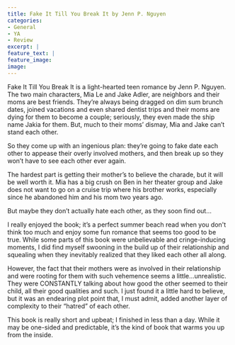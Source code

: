 ```yaml
---
title: Fake It Till You Break It by Jenn P. Nguyen
categories: 
- General
- YA
- Review
excerpt: |
feature_text: |
feature_image: 
image: 
---
```




Fake It Till You Break It is a light-hearted teen romance by Jenn P. Nguyen. The two main characters, Mia Le and Jake Adler, are neighbors and their moms are best friends. They’re always being dragged on dim sum brunch dates, joined vacations and even shared dentist trips and their moms are dying for them to become a couple; seriously, they even made the ship name Jakia for them. But, much to their moms’ dismay, Mia and Jake can’t stand each other.

So they come up with an ingenious plan: they’re going to fake date each other to appease their overly involved mothers, and then break up so they won’t have to see each other ever again. 

The hardest part is getting their mother’s to believe the charade, but it will be well worth it. Mia has a big crush on Ben in her theater group and Jake does not want to go on a cruise trip where his brother works, especially since he abandoned him and his mom two years ago.

But maybe they don’t actually hate each other, as they soon find out…

I really enjoyed the book; it’s a perfect summer beach read when you don't think too much and enjoy some fun romance that seems too good to be true. While some parts of this book were unbelievable and cringe-inducing moments, I did find myself swooning in the build up of their relationship and squealing when they inevitably realized that they liked each other all along. 

However, the fact that their mothers were as involved in their relationship and were rooting for them with such vehemence seems a little…unrealistic. They were CONSTANTLY talking about how good the other seemed to their child, all their good qualities and such. I just found it a little hard to believe, but it was an endearing plot point that, I must admit, added another layer of complexity to their “hatred” of each other.

This book is really short and upbeat; I finished in less than a day. While it may be one-sided and predictable, it’s the kind of book that warms you up from the inside.


